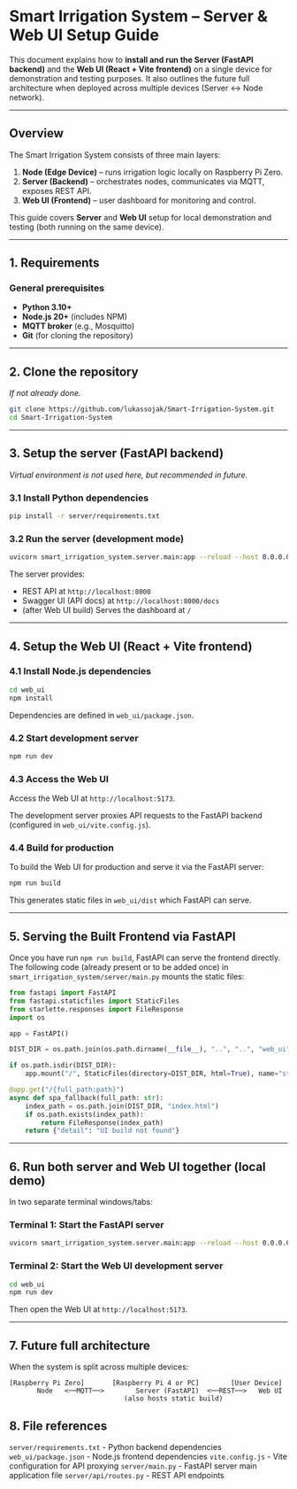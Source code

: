 # Smart Irrigation System – Server & Web UI Setup Guide

This document explains how to **install and run the Server (FastAPI backend)** and the **Web UI (React + Vite frontend)** on a single device for demonstration and testing purposes.
It also outlines the future full architecture when deployed across multiple devices (Server ↔ Node network).

---

## Overview

The Smart Irrigation System consists of three main layers:

1. **Node (Edge Device)** – runs irrigation logic locally on Raspberry Pi Zero.  
2. **Server (Backend)** – orchestrates nodes, communicates via MQTT, exposes REST API.  
3. **Web UI (Frontend)** – user dashboard for monitoring and control.

This guide covers **Server** and **Web UI** setup for local demonstration and testing (both running on the same device).

---

## 1. Requirements

### General prerequisites
- **Python 3.10+**
- **Node.js 20+** (includes NPM)
- **MQTT broker** (e.g., Mosquitto)
- **Git** (for cloning the repository)

---

## 2. Clone the repository

*If not already done.*

```bash
git clone https://github.com/lukassojak/Smart-Irrigation-System.git
cd Smart-Irrigation-System
```

---

## 3. Setup the server (FastAPI backend)

*Virtual environment is not used here, but recommended in future.*

### 3.1 Install Python dependencies

```bash
pip install -r server/requirements.txt
```

### 3.2 Run the server (development mode)

```bash
uvicorn smart_irrigation_system.server.main:app --reload --host 0.0.0.0 --port 8000
```

The server provides:
- REST API at `http://localhost:8000`
- Swagger UI (API docs) at `http://localhost:8000/docs`
- (after Web UI build) Serves the dashboard at `/`

---

## 4. Setup the Web UI (React + Vite frontend)

### 4.1 Install Node.js dependencies

```bash
cd web_ui
npm install
```

Dependencies are defined in `web_ui/package.json`.

### 4.2 Start development server

```bash
npm run dev
```

### 4.3 Access the Web UI

Access the Web UI at `http://localhost:5173`.

The development server proxies API requests to the FastAPI backend (configured in `web_ui/vite.config.js`).

### 4.4 Build for production

To build the Web UI for production and serve it via the FastAPI server:

```bash
npm run build
```

This generates static files in `web_ui/dist` which FastAPI can serve.

---

## 5. Serving the Built Frontend via FastAPI

Once you have run `npm run build`, FastAPI can serve the frontend directly. The following code (already present or to be added once) in `smart_irrigation_system/server/main.py` mounts the static files:

```python
from fastapi import FastAPI
from fastapi.staticfiles import StaticFiles
from starlette.responses import FileResponse
import os

app = FastAPI()

DIST_DIR = os.path.join(os.path.dirname(__file__), "..", "..", "web_ui", "dist")

if os.path.isdir(DIST_DIR):
    app.mount("/", StaticFiles(directory=DIST_DIR, html=True), name="static")

@app.get("/{full_path:path}")
async def spa_fallback(full_path: str):
    index_path = os.path.join(DIST_DIR, "index.html")
    if os.path.exists(index_path):
        return FileResponse(index_path)
    return {"detail": "UI build not found"}
```

---

## 6. Run both server and Web UI together (local demo)

In two separate terminal windows/tabs:

### Terminal 1: Start the FastAPI server

```bash
uvicorn smart_irrigation_system.server.main:app --reload --host 0.0.0.0 --port 8000
```

### Terminal 2: Start the Web UI development server

```bash
cd web_ui
npm run dev
```

Then open the Web UI at `http://localhost:5173`.

---

## 7. Future full architecture

When the system is split across multiple devices:

```
[Raspberry Pi Zero]       [Raspberry Pi 4 or PC]        [User Device]
       Node   <──MQTT──>        Server (FastAPI)  <──REST──>   Web UI
                             (also hosts static build)
```

## 8. File references

`server/requirements.txt` - Python backend dependencies
`web_ui/package.json` - Node.js frontend dependencies
`vite.config.js` - Vite configuration for API proxying
`server/main.py` - FastAPI server main application file
`server/api/routes.py` - REST API endpoints

